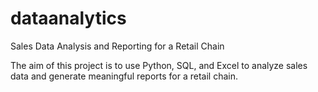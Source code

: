 # dataanalytics
Sales Data Analysis and Reporting for a Retail Chain

The aim of this project is to use Python, SQL, and Excel to analyze sales data and generate meaningful reports for a retail chain.
